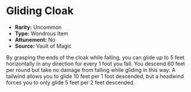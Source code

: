 # Gliding Cloak

- **Rarity:** Uncommon
- **Type:** Wondrous Item
- **Attunement:** No
- **Source:** Vault of Magic

By grasping the ends of the cloak while falling, you can glide up to 5 feet horizontally in any direction for every 1 foot you fall. You descend 60 feet per round but take no damage from falling while gliding in this way. A tailwind allows you to glide 10 feet per 1 foot descended, but a headwind forces you to only glide 5 feet per 2 feet descended.
